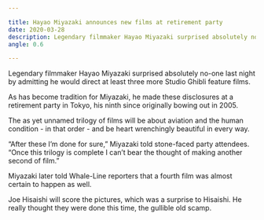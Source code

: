 ```yaml
---

title: Hayao Miyazaki announces new films at retirement party
date: 2020-03-28
description: Legendary filmmaker Hayao Miyazaki surprised absolutely no-one last night by admitting he would direct at least three more Studio Ghibli feature films.
angle: 0.6

---
```


Legendary filmmaker Hayao Miyazaki surprised absolutely no-one last night by admitting he would direct at least three more Studio Ghibli feature films.

As has become tradition for Miyazaki, he made these disclosures at a retirement party in Tokyo, his ninth since originally bowing out in 2005.

The as yet unnamed trilogy of films will be about aviation and the human condition - in that order - and be heart wrenchingly beautiful in every way.

“After these I’m done for sure,” Miyazaki told stone-faced party attendees. “Once this trilogy is complete I can’t bear the thought of making another second of film.”

Miyazaki later told Whale-Line reporters that a fourth film was almost certain to happen as well.

Joe Hisaishi will score the pictures, which was a surprise to Hisaishi. He really thought they were done this time, the gullible old scamp.